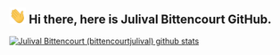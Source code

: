 <h2><img src="https://raw.githubusercontent.com/ABSphreak/ABSphreak/master/gifs/Hi.gif" width="30px"> Hi there, here is Julival Bittencourt GitHub.</h2>


[![Julival Bittencourt (bittencourtjulival) github stats](https://github-readme-stats.vercel.app/api?username=bittencourtjulival)](https://github.com/bittencourtjulival)

<!--
**bittencourtjulival/julival25** is a ✨ _special_ ✨ repository because its `README.md` (this file) appears on your GitHub profile.

Here are some ideas to get you started:

- 🔭 I’m currently working on ...
- 🌱 I’m currently learning ...
- 👯 I’m looking to collaborate on ...
- 🤔 I’m looking for help with ...
- 💬 Ask me about ...
- 📫 How to reach me: ...
- 😄 Pronouns: ...
- ⚡ Fun fact: ...
-->
